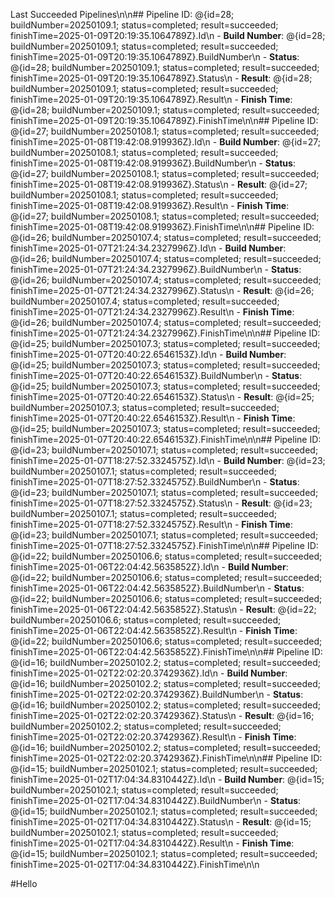 Last Succeeded Pipelines\n\n## Pipeline ID: @{id=28; buildNumber=20250109.1; status=completed; result=succeeded; finishTime=2025-01-09T20:19:35.1064789Z}.Id\n - **Build Number**: @{id=28; buildNumber=20250109.1; status=completed; result=succeeded; finishTime=2025-01-09T20:19:35.1064789Z}.BuildNumber\n - **Status**: @{id=28; buildNumber=20250109.1; status=completed; result=succeeded; finishTime=2025-01-09T20:19:35.1064789Z}.Status\n - **Result**: @{id=28; buildNumber=20250109.1; status=completed; result=succeeded; finishTime=2025-01-09T20:19:35.1064789Z}.Result\n - **Finish Time**: @{id=28; buildNumber=20250109.1; status=completed; result=succeeded; finishTime=2025-01-09T20:19:35.1064789Z}.FinishTime\n\n## Pipeline ID: @{id=27; buildNumber=20250108.1; status=completed; result=succeeded; finishTime=2025-01-08T19:42:08.919936Z}.Id\n - **Build Number**: @{id=27; buildNumber=20250108.1; status=completed; result=succeeded; finishTime=2025-01-08T19:42:08.919936Z}.BuildNumber\n - **Status**: @{id=27; buildNumber=20250108.1; status=completed; result=succeeded; finishTime=2025-01-08T19:42:08.919936Z}.Status\n - **Result**: @{id=27; buildNumber=20250108.1; status=completed; result=succeeded; finishTime=2025-01-08T19:42:08.919936Z}.Result\n - **Finish Time**: @{id=27; buildNumber=20250108.1; status=completed; result=succeeded; finishTime=2025-01-08T19:42:08.919936Z}.FinishTime\n\n## Pipeline ID: @{id=26; buildNumber=20250107.4; status=completed; result=succeeded; finishTime=2025-01-07T21:24:34.2327996Z}.Id\n - **Build Number**: @{id=26; buildNumber=20250107.4; status=completed; result=succeeded; finishTime=2025-01-07T21:24:34.2327996Z}.BuildNumber\n - **Status**: @{id=26; buildNumber=20250107.4; status=completed; result=succeeded; finishTime=2025-01-07T21:24:34.2327996Z}.Status\n - **Result**: @{id=26; buildNumber=20250107.4; status=completed; result=succeeded; finishTime=2025-01-07T21:24:34.2327996Z}.Result\n - **Finish Time**: @{id=26; buildNumber=20250107.4; status=completed; result=succeeded; finishTime=2025-01-07T21:24:34.2327996Z}.FinishTime\n\n## Pipeline ID: @{id=25; buildNumber=20250107.3; status=completed; result=succeeded; finishTime=2025-01-07T20:40:22.6546153Z}.Id\n - **Build Number**: @{id=25; buildNumber=20250107.3; status=completed; result=succeeded; finishTime=2025-01-07T20:40:22.6546153Z}.BuildNumber\n - **Status**: @{id=25; buildNumber=20250107.3; status=completed; result=succeeded; finishTime=2025-01-07T20:40:22.6546153Z}.Status\n - **Result**: @{id=25; buildNumber=20250107.3; status=completed; result=succeeded; finishTime=2025-01-07T20:40:22.6546153Z}.Result\n - **Finish Time**: @{id=25; buildNumber=20250107.3; status=completed; result=succeeded; finishTime=2025-01-07T20:40:22.6546153Z}.FinishTime\n\n## Pipeline ID: @{id=23; buildNumber=20250107.1; status=completed; result=succeeded; finishTime=2025-01-07T18:27:52.3324575Z}.Id\n - **Build Number**: @{id=23; buildNumber=20250107.1; status=completed; result=succeeded; finishTime=2025-01-07T18:27:52.3324575Z}.BuildNumber\n - **Status**: @{id=23; buildNumber=20250107.1; status=completed; result=succeeded; finishTime=2025-01-07T18:27:52.3324575Z}.Status\n - **Result**: @{id=23; buildNumber=20250107.1; status=completed; result=succeeded; finishTime=2025-01-07T18:27:52.3324575Z}.Result\n - **Finish Time**: @{id=23; buildNumber=20250107.1; status=completed; result=succeeded; finishTime=2025-01-07T18:27:52.3324575Z}.FinishTime\n\n## Pipeline ID: @{id=22; buildNumber=20250106.6; status=completed; result=succeeded; finishTime=2025-01-06T22:04:42.5635852Z}.Id\n - **Build Number**: @{id=22; buildNumber=20250106.6; status=completed; result=succeeded; finishTime=2025-01-06T22:04:42.5635852Z}.BuildNumber\n - **Status**: @{id=22; buildNumber=20250106.6; status=completed; result=succeeded; finishTime=2025-01-06T22:04:42.5635852Z}.Status\n - **Result**: @{id=22; buildNumber=20250106.6; status=completed; result=succeeded; finishTime=2025-01-06T22:04:42.5635852Z}.Result\n - **Finish Time**: @{id=22; buildNumber=20250106.6; status=completed; result=succeeded; finishTime=2025-01-06T22:04:42.5635852Z}.FinishTime\n\n## Pipeline ID: @{id=16; buildNumber=20250102.2; status=completed; result=succeeded; finishTime=2025-01-02T22:02:20.3742936Z}.Id\n - **Build Number**: @{id=16; buildNumber=20250102.2; status=completed; result=succeeded; finishTime=2025-01-02T22:02:20.3742936Z}.BuildNumber\n - **Status**: @{id=16; buildNumber=20250102.2; status=completed; result=succeeded; finishTime=2025-01-02T22:02:20.3742936Z}.Status\n - **Result**: @{id=16; buildNumber=20250102.2; status=completed; result=succeeded; finishTime=2025-01-02T22:02:20.3742936Z}.Result\n - **Finish Time**: @{id=16; buildNumber=20250102.2; status=completed; result=succeeded; finishTime=2025-01-02T22:02:20.3742936Z}.FinishTime\n\n## Pipeline ID: @{id=15; buildNumber=20250102.1; status=completed; result=succeeded; finishTime=2025-01-02T17:04:34.8310442Z}.Id\n - **Build Number**: @{id=15; buildNumber=20250102.1; status=completed; result=succeeded; finishTime=2025-01-02T17:04:34.8310442Z}.BuildNumber\n - **Status**: @{id=15; buildNumber=20250102.1; status=completed; result=succeeded; finishTime=2025-01-02T17:04:34.8310442Z}.Status\n - **Result**: @{id=15; buildNumber=20250102.1; status=completed; result=succeeded; finishTime=2025-01-02T17:04:34.8310442Z}.Result\n - **Finish Time**: @{id=15; buildNumber=20250102.1; status=completed; result=succeeded; finishTime=2025-01-02T17:04:34.8310442Z}.FinishTime\n\n

#Hello
